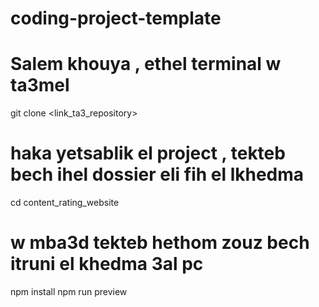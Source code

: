 # coding-project-template

# Salem khouya , ethel terminal w ta3mel
git clone <link_ta3_repository>	

# haka yetsablik el project , tekteb bech ihel dossier eli fih el lkhedma
cd content_rating_website

# w mba3d tekteb hethom zouz bech itruni el khedma 3al pc 
npm install
npm run preview
